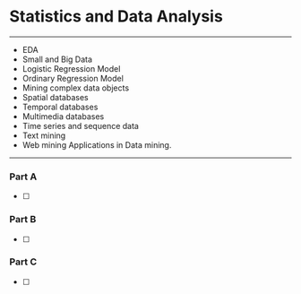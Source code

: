 # Statistics and Data Analysis
---
- EDA
- Small and Big Data
- Logistic Regression Model
- Ordinary Regression Model
- Mining complex data objects
- Spatial databases
- Temporal databases
- Multimedia databases
- Time series and sequence data 
- Text mining
- Web mining Applications in Data mining.
---
### Part A
- [ ] 

### Part B
- [ ] 

### Part C
- [ ] 
